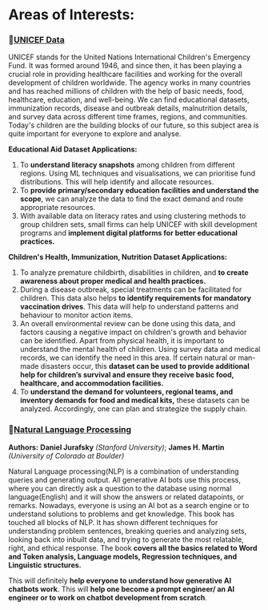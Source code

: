 # Areas of Interests:
### 📁[UNICEF Data](https://data.unicef.org/)
UNICEF stands for the United Nations International Children's Emergency Fund. It was formed around 1946, and since then, it has been playing a crucial role in providing healthcare facilities and working for the overall development of children worldwide. The agency works in many countries and has reached millions of children with the help of basic needs, food, healthcare, education, and well-being. We can find educational datasets, immunization records, disease and outbreak details, malnutrition details, and survey data across different time frames, regions, and communities. Today's children are the building blocks of our future, so this subject area is quite important for everyone to explore and analyse.

**Educational Aid Dataset Applications:**
1. To **understand literacy snapshots** among children from different regions. Using ML techniques and visualisations, we can prioritise fund distributions. This will help identify and allocate resources.
2. To **provide primary/secondary education facilities and understand the scope**, we can analyze the data to find the exact demand and route appropriate resources.
3. With available data on literacy rates and using clustering methods to group children sets, small firms can help UNICEF with skill development programs and **implement digital platforms for better educational practices.**

**Children's Health, Immunization, Nutrition Dataset Applications:**
1. To analyze premature childbirth, disabilities in children, and **to create awareness about proper medical and health practices.**
2. During a disease outbreak, special treatments can be facilitated for children. This data also helps **to identify requirements for mandatory vaccination drives**. This data will help to understand patterns and behaviour to monitor action items.
3. An overall environmental review can be done using this data, and factors causing a negative impact on children's growth and behavior can be identified. Apart from physical health, it is important to understand the mental health of children. Using survey data and medical records, we can identify the need in this area. If certain natural or man-made disasters occur, this **dataset can be used to provide additional help for children’s survival and ensure they receive basic food, healthcare, and accommodation facilities.**
4. To **understand the demand for volunteers, regional teams, and inventory demands for food and medical kits,** these datasets can be analyzed. Accordingly,  one can plan and strategize the supply chain.

### 📖[**Natural Language Processing**](https://web.stanford.edu/~jurafsky/slp3/ed3book_aug25.pdf)
**Authors:** **Daniel Jurafsky** *(Stanford University)*; **James H. Martin** *(University of Colorado at Boulder)*

Natural Language processing(NLP) is a combination of understanding queries and generating output. All generative AI bots use this process, where you can directly ask a question to the database using normal language(English) and it will show the answers or related datapoints, or remarks. Nowadays, everyone is using an AI bot as a search engine or to understand solutions to problems and get knowledge. This book has touched all blocks of NLP. It has shown different techniques for understanding problem sentences, breaking queries and analyzing sets, looking back into inbuilt data, and trying to generate the most relatable, right, and ethical response. The book **covers all the basics related to Word and Token analysis, Language models, Regression techniques, and Linguistic structures.**

This will definitely **help everyone to understand how generative AI chatbots work**. This will **help one become a prompt engineer/ an AI engineer or to work on chatbot development from scratch**. 

